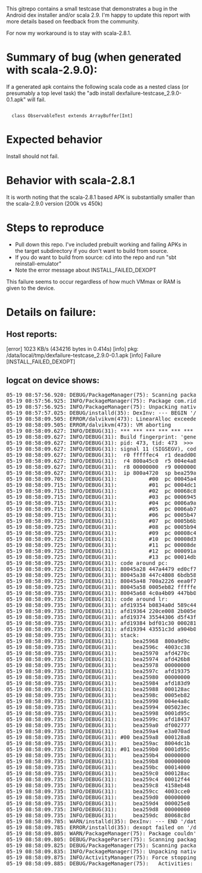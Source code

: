 This gitrepo contains a small testcase that demonstrates a bug in the Android
dex installer and/or scala 2.9.  I'm happy to update this report with more 
details based on feedback from the community.

For now my workaround is to stay with scala-2.8.1.

# Summary of bug (when generated with scala-2.9.0):

If a generated apk contains the following scala code as a nested class 
(or presumably a top level task) the "adb install 
dexfailure-testcase_2.9.0-0.1.apk" will fail.

<code>
  class ObservableTest extends ArrayBuffer[Int]
</code>

# Expected behavior

Install should not fail.  

# Behavior with scala-2.8.1

It is worth noting that the scala-2.8.1 based APK is substantially smaller than
the scala-2.9.0 version (200k vs 450k)

# Steps to reproduce

* Pull down this repo.  I've included prebuilt working and failing APKs in
the target subdirectory if you don't want to build from source.
* If you do want to build from source: cd into the repo and run 
"sbt reinstall-emulator"
* Note the error message about INSTALL_FAILED_DEXOPT

This failure seems to occur regardless of how much VMmax or RAM is given to the
device.

# Details on failure:

## Host reports:

[error] 1023 KB/s (434216 bytes in 0.414s)
[info] 	pkg: /data/local/tmp/dexfailure-testcase_2.9.0-0.1.apk
[info] Failure [INSTALL_FAILED_DEXOPT]

## logcat on device shows:

<pre>
05-19 08:57:56.920: DEBUG/PackageManager(75): Scanning package com.ridemission.dexfail
05-19 08:57:56.925: INFO/PackageManager(75): Package com.ridemission.dexfail codePath changed from /data/app/com.ridemission.dexfail-1.apk to /data/app/com.ridemission.dexfail-2.apk; Retaining data and using new
05-19 08:57:56.925: INFO/PackageManager(75): Unpacking native libraries for /data/app/com.ridemission.dexfail-2.apk
05-19 08:57:57.025: DEBUG/installd(35): DexInv: --- BEGIN '/data/app/com.ridemission.dexfail-2.apk' ---
05-19 08:58:09.505: ERROR/dalvikvm(473): LinearAlloc exceeded capacity (5242880), last=121180
05-19 08:58:09.505: ERROR/dalvikvm(473): VM aborting
05-19 08:58:09.627: INFO/DEBUG(31): *** *** *** *** *** *** *** *** *** *** *** *** *** *** *** ***
05-19 08:58:09.627: INFO/DEBUG(31): Build fingerprint: 'generic/sdk/generic:2.3.3/GRI34/101070:eng/test-keys'
05-19 08:58:09.627: INFO/DEBUG(31): pid: 473, tid: 473  >>> /system/bin/dexopt <<<
05-19 08:58:09.627: INFO/DEBUG(31): signal 11 (SIGSEGV), code 1 (SEGV_MAPERR), fault addr deadd00d
05-19 08:58:09.627: INFO/DEBUG(31):  r0 fffffec4  r1 deadd00d  r2 00000026  r3 00000000
05-19 08:58:09.627: INFO/DEBUG(31):  r4 800a45c0  r5 004e4a8c  r6 005023ec  r7 0001d95c
05-19 08:58:09.627: INFO/DEBUG(31):  r8 00000000  r9 00000000  10 00000000  fp 00000000
05-19 08:58:09.627: INFO/DEBUG(31):  ip 800a4720  sp bea259a8  lr afd19375  pc 80045a4a  cpsr 20000030
05-19 08:58:09.705: INFO/DEBUG(31):          #00  pc 00045a4a  /system/lib/libdvm.so
05-19 08:58:09.715: INFO/DEBUG(31):          #01  pc 0004dc16  /system/lib/libdvm.so
05-19 08:58:09.715: INFO/DEBUG(31):          #02  pc 00068c88  /system/lib/libdvm.so
05-19 08:58:09.715: INFO/DEBUG(31):          #03  pc 0006945c  /system/lib/libdvm.so
05-19 08:58:09.715: INFO/DEBUG(31):          #04  pc 0006a9ae  /system/lib/libdvm.so
05-19 08:58:09.715: INFO/DEBUG(31):          #05  pc 0006ab7a  /system/lib/libdvm.so
05-19 08:58:09.715: INFO/DEBUG(31):          #06  pc 0005b478  /system/lib/libdvm.so
05-19 08:58:09.725: INFO/DEBUG(31):          #07  pc 0005b6ba  /system/lib/libdvm.so
05-19 08:58:09.725: INFO/DEBUG(31):          #08  pc 0005b948  /system/lib/libdvm.so
05-19 08:58:09.725: INFO/DEBUG(31):          #09  pc 00008c42  /system/bin/dexopt
05-19 08:58:09.725: INFO/DEBUG(31):          #10  pc 00008d3c  /system/bin/dexopt
05-19 08:58:09.725: INFO/DEBUG(31):          #11  pc 00008de0  /system/bin/dexopt
05-19 08:58:09.725: INFO/DEBUG(31):          #12  pc 000091aa  /system/bin/dexopt
05-19 08:58:09.725: INFO/DEBUG(31):          #13  pc 00014db8  /system/lib/libc.so
05-19 08:58:09.725: INFO/DEBUG(31): code around pc:
05-19 08:58:09.725: INFO/DEBUG(31): 80045a28 447a4479 ed0cf7d1 20004c09 ee34f7d1 
05-19 08:58:09.725: INFO/DEBUG(31): 80045a38 447c4808 6bdb5823 d0002b00 49064798 
05-19 08:58:09.725: INFO/DEBUG(31): 80045a48 700a2226 eea0f7d1 000436b7 00045275 
05-19 08:58:09.725: INFO/DEBUG(31): 80045a58 0005eb82 fffffec4 deadd00d b510b40e 
05-19 08:58:09.735: INFO/DEBUG(31): 80045a68 4c0a4b09 447bb083 aa05591b 6b5bca02 
05-19 08:58:09.735: INFO/DEBUG(31): code around lr:
05-19 08:58:09.735: INFO/DEBUG(31): afd19354 b0834a0d 589c447b 26009001 686768a5 
05-19 08:58:09.735: INFO/DEBUG(31): afd19364 220ce008 2b005eab 1c28d003 47889901 
05-19 08:58:09.735: INFO/DEBUG(31): afd19374 35544306 d5f43f01 2c006824 b003d1ee 
05-19 08:58:09.735: INFO/DEBUG(31): afd19384 bdf01c30 000281a8 ffffff88 1c0fb5f0 
05-19 08:58:09.735: INFO/DEBUG(31): afd19394 43551c3d a904b087 1c16ac01 604d9004 
05-19 08:58:09.735: INFO/DEBUG(31): stack:
05-19 08:58:09.735: INFO/DEBUG(31):     bea25968  800a9d9c  
05-19 08:58:09.735: INFO/DEBUG(31):     bea2596c  4003cc38  /dev/ashmem/dalvik-heap (deleted)
05-19 08:58:09.735: INFO/DEBUG(31):     bea25970  afd4270c  /system/lib/libc.so
05-19 08:58:09.735: INFO/DEBUG(31):     bea25974  afd426b8  /system/lib/libc.so
05-19 08:58:09.735: INFO/DEBUG(31):     bea25978  00000000  
05-19 08:58:09.735: INFO/DEBUG(31):     bea2597c  afd19375  /system/lib/libc.so
05-19 08:58:09.735: INFO/DEBUG(31):     bea25980  00000000  
05-19 08:58:09.735: INFO/DEBUG(31):     bea25984  afd183d9  /system/lib/libc.so
05-19 08:58:09.735: INFO/DEBUG(31):     bea25988  000128ac  [heap]
05-19 08:58:09.735: INFO/DEBUG(31):     bea2598c  0005eb82  [heap]
05-19 08:58:09.735: INFO/DEBUG(31):     bea25990  004e4a8c  
05-19 08:58:09.735: INFO/DEBUG(31):     bea25994  005023ec  
05-19 08:58:09.735: INFO/DEBUG(31):     bea25998  0001d95c  [heap]
05-19 08:58:09.735: INFO/DEBUG(31):     bea2599c  afd18437  /system/lib/libc.so
05-19 08:58:09.735: INFO/DEBUG(31):     bea259a0  df002777  
05-19 08:58:09.735: INFO/DEBUG(31):     bea259a4  e3a070ad  
05-19 08:58:09.735: INFO/DEBUG(31): #00 bea259a8  000128a8  [heap]
05-19 08:58:09.735: INFO/DEBUG(31):     bea259ac  8004dc1b  /system/lib/libdvm.so
05-19 08:58:09.735: INFO/DEBUG(31): #01 bea259b0  0001d95c  [heap]
05-19 08:58:09.735: INFO/DEBUG(31):     bea259b4  00000000  
05-19 08:58:09.735: INFO/DEBUG(31):     bea259b8  00000000  
05-19 08:58:09.735: INFO/DEBUG(31):     bea259bc  00014000  [heap]
05-19 08:58:09.735: INFO/DEBUG(31):     bea259c0  000128ac  [heap]
05-19 08:58:09.735: INFO/DEBUG(31):     bea259c4  00012f44  [heap]
05-19 08:58:09.735: INFO/DEBUG(31):     bea259c8  4158eb48  /dev/ashmem/dalvik-LinearAlloc (deleted)
05-19 08:58:09.735: INFO/DEBUG(31):     bea259cc  4003cce0  /dev/ashmem/dalvik-heap (deleted)
05-19 08:58:09.735: INFO/DEBUG(31):     bea259d0  00000000  
05-19 08:58:09.735: INFO/DEBUG(31):     bea259d4  000025e8  
05-19 08:58:09.735: INFO/DEBUG(31):     bea259d8  00000000  
05-19 08:58:09.735: INFO/DEBUG(31):     bea259dc  80068c8d  /system/lib/libdvm.so
05-19 08:58:09.785: WARN/installd(35): DexInv: --- END '/data/app/com.ridemission.dexfail-2.apk' --- status=0x000b, process failed
05-19 08:58:09.785: ERROR/installd(35): dexopt failed on '/data/dalvik-cache/data@app@com.ridemission.dexfail-2.apk@classes.dex' res = 11
05-19 08:58:09.805: WARN/PackageManager(75): Package couldn't be installed in /data/app/com.ridemission.dexfail-2.apk
05-19 08:58:09.805: DEBUG/PackageParser(75): Scanning package: /data/app/com.ridemission.dexfail-1.apk
05-19 08:58:09.825: DEBUG/PackageManager(75): Scanning package com.ridemission.dexfail
05-19 08:58:09.835: INFO/PackageManager(75): Unpacking native libraries for /data/app/com.ridemission.dexfail-1.apk
05-19 08:58:09.875: INFO/ActivityManager(75): Force stopping package com.ridemission.dexfail uid=10035
05-19 08:58:09.885: DEBUG/PackageManager(75):   Activities: com.ridemission.dexfail.MainActivity
</pre>


